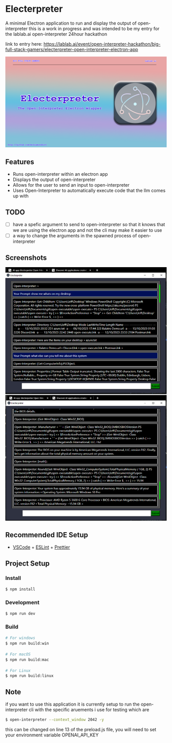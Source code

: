 # Electerpreter

A minimal Electron application to run and display the output of open-interpreter
this is a work in progress and was intended to be my entry for the lablab.ai open-interpreter 24hour hackathon

link to entry here: https://lablab.ai/event/open-interpreter-hackathon/big-full-stack-gamers/electerpreter-open-interpreter-electron-app

![CoverArt](/screenshots/cover_art.png)

## Features

- Runs open-interpreter within an electron app
- Displays the output of open-interpreter
- Allows for the user to send an input to open-interpreter
- Uses Open-Interpreter to automatically execute code that the llm comes up with

## TODO

- [ ] have a spefic argument to send to open-interpreter so that it knows that we are using the electron app and not the cli may make it easier to use
- [ ] a way to change the arguments in the spawned process of open-interpreter

## Screenshots

![Screenshot](/screenshots/Screenshot_1.png)
![Screenshot](/screenshots/Screenshot_2.png)

## Recommended IDE Setup

- [VSCode](https://code.visualstudio.com/) + [ESLint](https://marketplace.visualstudio.com/items?itemName=dbaeumer.vscode-eslint) + [Prettier](https://marketplace.visualstudio.com/items?itemName=esbenp.prettier-vscode)

## Project Setup

### Install

```bash
$ npm install
```

### Development

```bash
$ npm run dev
```

### Build

```bash
# For windows
$ npm run build:win

# For macOS
$ npm run build:mac

# For Linux
$ npm run build:linux
```

## Note

if you want to use this application it is currently setup to run the open-interpreter cli with the specific aruements i use for testing which are

```bash
$ open-interpreter --context_window 2042 -y
```

this can be changed on line 13 of the preload.js file, you will need to set your environment variable OPENAI_API_KEY